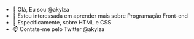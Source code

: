- 👋 Olá, Eu sou @akylza
- 👀 Estou interessada em aprender mais sobre Programação Front-end
- 🌱 Especificamente, sobre HTML e CSS
- 📫 Contate-me pelo Twitter @akylza

<!---
akylza/akylza is a ✨ special ✨ repository because its `README.md` (this file) appears on your GitHub profile.
You can click the Preview link to take a look at your changes.
--->
